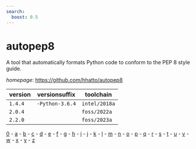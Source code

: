 ```yaml
---
search:
  boost: 0.5
---
```

# autopep8

A tool that automatically formats Python code to conform to the PEP 8 style guide.

*homepage*: <https://github.com/hhatto/autopep8>

version | versionsuffix | toolchain
--------|---------------|----------
``1.4.4`` | ``-Python-3.6.4`` | ``intel/2018a``
``2.0.4`` |  | ``foss/2022a``
``2.2.0`` |  | ``foss/2023a``

[0](../0/index.md) - [a](../a/index.md) - [b](../b/index.md) - [c](../c/index.md) - [d](../d/index.md) - [e](../e/index.md) - [f](../f/index.md) - [g](../g/index.md) - [h](../h/index.md) - [i](../i/index.md) - [j](../j/index.md) - [k](../k/index.md) - [l](../l/index.md) - [m](../m/index.md) - [n](../n/index.md) - [o](../o/index.md) - [p](../p/index.md) - [q](../q/index.md) - [r](../r/index.md) - [s](../s/index.md) - [t](../t/index.md) - [u](../u/index.md) - [v](../v/index.md) - [w](../w/index.md) - [x](../x/index.md) - [y](../y/index.md) - [z](../z/index.md)


